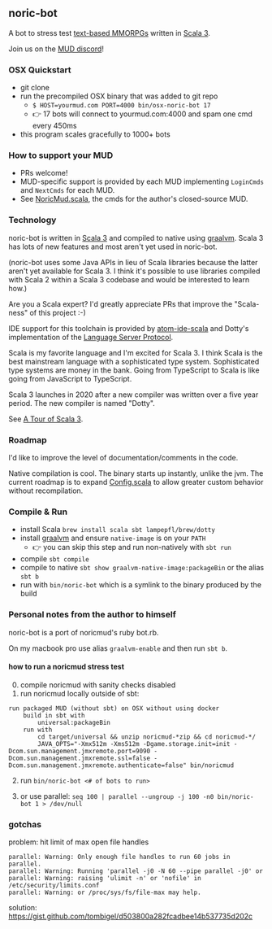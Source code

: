 ## noric-bot

A bot to stress test [text-based MMORPGs](https://en.wikipedia.org/wiki/MUD) written in [Scala 3](https://dotty.epfl.ch).

Join us on the [MUD discord](https://discord.gg/HpvrhdQ)!

### OSX Quickstart

* git clone
* run the precompiled OSX binary that was added to git repo
  * `$ HOST=yourmud.com PORT=4000 bin/osx-noric-bot 17`
  * 👉 17 bots will connect to yourmud.com:4000 and spam one cmd every 450ms
* this program scales gracefully to 1000+ bots

### How to support your MUD

* PRs welcome!
* MUD-specific support is provided by each MUD implementing `LoginCmds` and `NextCmds` for each MUD.
* See [NoricMud.scala](https://github.com/ryanberckmans/noric-bot/blob/master/src/main/scala/NoricMud.scala), the cmds for the author's closed-source MUD.

### Technology

noric-bot is written in [Scala 3](https://dotty.epfl.ch) and compiled to native using [graalvm](https://www.graalvm.org). Scala 3 has lots of new features and most aren't yet used in noric-bot.

(noric-bot uses some Java APIs in lieu of Scala libraries because the latter aren't yet available for Scala 3. I think it's possible to use libraries compiled with Scala 2 within a Scala 3 codebase and would be interested to learn how.)

Are you a Scala expert? I'd greatly appreciate PRs that improve the "Scala-ness" of this project :-)

IDE support for this toolchain is provided by [atom-ide-scala](https://github.com/laughedelic/atom-ide-scala) and Dotty's implementation of the [Language Server Protocol](https://microsoft.github.io/language-server-protocol/).

Scala is my favorite language and I'm excited for Scala 3. I think Scala is the best mainstream language with a sophisticated type system. Sophisticated type systems are money in the bank. Going from TypeScript to Scala is like going from JavaScript to TypeScript.

Scala 3 launches in 2020 after a new compiler was written over a five year period. The new compiler is named "Dotty".

See [A Tour of Scala 3](https://www.youtube.com/watch?v=_Rnrx2lo9cw).

### Roadmap

I'd like to improve the level of documentation/comments in the code.

Native compilation is cool. The binary starts up instantly, unlike the jvm. The current roadmap is to expand [Config.scala](https://github.com/ryanberckmans/noric-bot/blob/master/src/main/scala/Config.scala) to allow greater custom behavior without recompilation.

### Compile & Run

* install Scala `brew install scala sbt lampepfl/brew/dotty`
* install [graalvm](https://www.graalvm.org) and ensure `native-image` is on your `PATH`
  * 👉 you can skip this step and run non-natively with `sbt run`
* compile `sbt compile`
* compile to native `sbt show graalvm-native-image:packageBin` or the alias `sbt b`
* run with `bin/noric-bot` which is a symlink to the binary produced by the build

### Personal notes from the author to himself

noric-bot is a port of noricmud's ruby bot.rb.

On my macbook pro use alias `graalvm-enable` and then run `sbt b`.

#### how to run a noricmud stress test

0. compile noricmud with sanity checks disabled
1. run noricmud locally outside of sbt:

```
run packaged MUD (without sbt) on OSX without using docker
    build in sbt with
        universal:packageBin
    run with
        cd target/universal && unzip noricmud-*zip && cd noricmud-*/
        JAVA_OPTS="-Xmx512m -Xms512m -Dgame.storage.init=init -Dcom.sun.management.jmxremote.port=9090 -Dcom.sun.management.jmxremote.ssl=false -Dcom.sun.management.jmxremote.authenticate=false" bin/noricmud
```

2. run `bin/noric-bot <# of bots to run>`

3. or use parallel: `seq 100 | parallel --ungroup -j 100 -n0 bin/noric-bot 1 > /dev/null`

### gotchas

problem: hit limit of max open file handles

```
parallel: Warning: Only enough file handles to run 60 jobs in parallel.
parallel: Warning: Running 'parallel -j0 -N 60 --pipe parallel -j0' or
parallel: Warning: raising 'ulimit -n' or 'nofile' in /etc/security/limits.conf
parallel: Warning: or /proc/sys/fs/file-max may help.
```

solution: https://gist.github.com/tombigel/d503800a282fcadbee14b537735d202c
